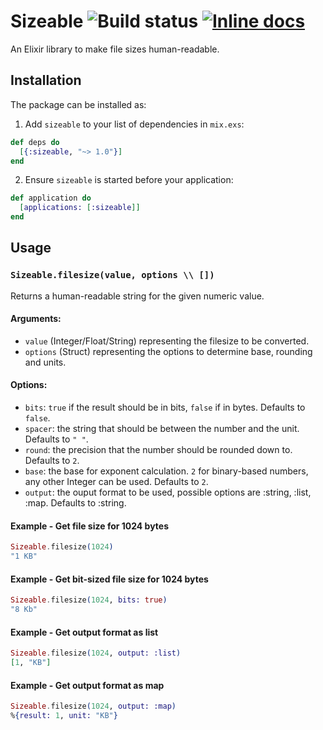 # Sizeable ![Build status](https://travis-ci.org/arvidkahl/sizeable.svg) [![Inline docs](http://inch-ci.org/github/arvidkahl/sizeable.svg)](http://inch-ci.org/github/arvidkahl/sizeable)

An Elixir library to make file sizes human-readable.

## Installation

The package can be installed as:

  1. Add `sizeable` to your list of dependencies in `mix.exs`:

  ```elixir
  def deps do
    [{:sizeable, "~> 1.0"}]
  end
  ```

  2. Ensure `sizeable` is started before your application:

  ```elixir
  def application do
    [applications: [:sizeable]]
  end
  ```

## Usage

### `Sizeable.filesize(value, options \\ [])`

Returns a human-readable string for the given numeric value.

#### Arguments:

- `value` (Integer/Float/String) representing the filesize to be converted.
- `options` (Struct) representing the options to determine base, rounding and units.

#### Options:

- `bits`: `true` if the result should be in bits, `false` if in bytes. Defaults to `false`.
- `spacer`: the string that should be between the number and the unit. Defaults to `" "`.
- `round`: the precision that the number should be rounded down to. Defaults to `2`.
- `base`: the base for exponent calculation. `2` for binary-based numbers, any other Integer can be used. Defaults to `2`.
- `output`: the ouput format to be used, possible options are :string, :list, :map. Defaults to :string.

#### Example - Get file size for 1024 bytes

```elixir
Sizeable.filesize(1024)
"1 KB"
```

#### Example - Get bit-sized file size for 1024 bytes

```elixir
Sizeable.filesize(1024, bits: true)
"8 Kb"
```

#### Example - Get output format as list

```elixir
Sizeable.filesize(1024, output: :list)
[1, "KB"]
```

#### Example - Get output format as map

```elixir
Sizeable.filesize(1024, output: :map)
%{result: 1, unit: "KB"}
```
